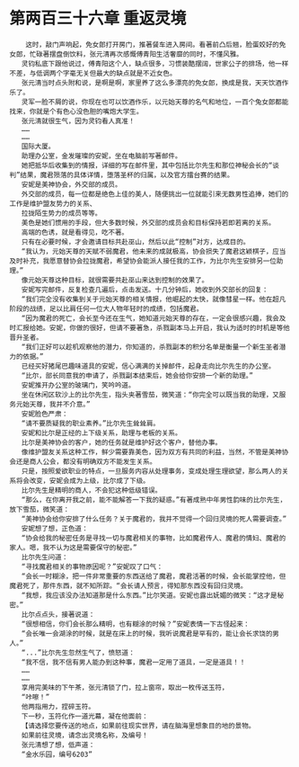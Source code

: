 # 第两百三十六章 重返灵境
        这时，敲门声响起，免女郎打开房门，推著餐车进入房间。看著前凸后翘，脸蛋姣好的免女郎，忙碌著摆盘倒饮料，张元清再次感慨傅青阳生活奢靡的同时，不懂风雅。
       灵钧私底下跟他说过，傅青阳这个人，缺点很多，习惯装酷摆阔，世家公子的排场，他一样不差，与低调两个字毫无关但最大的缺点就是不近女色。
       张元清当时点头附和说，是啊是啊，家里养了这么多漂亮的免女郎，换成是我，天天饮酒作乐了。
       灵军一脸不屑的说，你现在也可以饮酒作乐，以元始天尊的名气和地位，一百个兔女郎都能找来，你就是个有色心没色胆的嘴炮大学生。
       张元清就很生气，因为灵钧看人真准！
       ……
       ……
       国际大厦。
       助理办公室，金发璀璨的安妮，坐在电脑前写著邮件。
       她把抵华后收集到的情报，详细的写在邮件里，其中包括比尔先生和那位神秘会长的“谈判”结果，魔君殒落的具体详情，堕落圣杯的归属，以及官方擂台赛的结果。
       安妮是美神协会，外交部的成员。
       外交部的成员，每一位都是绝色上佳的美人，随便挑出一位就能引来无数男性追捧，她们的工作是维护盟友势力的关系、
       拉拢陌生势力的成员等等。
       美色是她们惯用的手段，但大多数时候，外交部的成员会和目标保持若即若离的关系。
       高端的色诱，就是看得见，吃不著。
       只有在必要时候，才会邀请目标共赴巫山，然后以此“控制”对方，达成目的。
       “我认为，元始天尊的天赋不弱魔君，他未来的成就极高，协会损失了魔君这颖棋子，应当及时补充，我愿意替协会拉拢魔君，希望协会能派人接任我的工作，为比尔先生安排另一位助理。”
       像元始天尊这种目标，就很需要共赴巫山来达到控制的效果了。
       安妮写完邮件，反复检查几遍后，点击发送。十几分钟后，她收到外交部长的回复：
       “我们完全没有收集到关于元始天尊的相关情报，他崛起的太快，就像彗星一样。他在超凡阶段的战绩，足以比肩任何一位大人物年轻时的成绩，包括魔君。
       “因为魔君的死亡，会长至今还在生气，她知道元始天尊的存在，一定会很感兴趣，我会及时汇报给她。安妮，你做的很好，但请不要著急，杀戮副本马上开启，我认为适时的时机是等他晋升圣者。
       “我们正好可以趁机观察他的潜力，你知道的，杀戮副本的积分名单是衡量一个新生圣者潜力的依据。”
       已经买好猪尾巴趣味道具的安妮，信心满满的关掉邮件，起身走向比尔先生的办公室。
       “比尔，部长同意我的申请了，杀戮副本结束后，她会给你安排一个新的助理。”
       安妮推开办公室的玻璃门，笑吟吟道。
       坐在休闲区软沙上的比尔先生，指头夹著雪茄，微笑道：“你完全可以既当我的助理，又服务元始天尊，我并不介意。”
       安妮脸色严肃：
       “请不要质疑我的职业素养。”比尔先生耸耸肩。
       安妮和比尔是正经的上下级关系，助理与老板的关系。
       比尔是美神协会的客户，她的任务就是维护好这个客户，替他办事。
       像维护盟友关系这种工作，鲜少需要靠美色，因为双方有共同的利益，当然，不管是美神协会还是商人公会，都没有明确双方不能发生关系。
       只是，按照爱欲职业的特点，一旦服务内容从处理事务，变成处理生理欲望，那么两人的关系将会改变，安妮会成为上级，比尔成了下级。
       比尔先生是精明的商人，不会犯这种低级错误。
       “那么，在你离开我之前，能不能解答一下我的疑惑。”有著成熟中年男性韵味的比尔先生，放下雪茄，微笑道：
       “美神协会给你安排了什么任务？关于魔君的，我并不觉得一个回归灵境的死人需要调查。”
       安妮想了想，正色道：
       “协会给我的秘密任务是寻找一切与魔君相关的事物，比如魔君传人、魔君的情妇、魔君的家人。嗯，我不认为这是需要保守的秘密。”
       比尔先生问道：
       “寻找魔君相关的事物原因呢？”安妮叹了口气：
       “会长一时糊涂，把一件非常重要的东西送给了魔君，魔君活著的时候，会长能掌控他，但魔君死了，那件东西，就不知所踪。“会长请人预言，得知那东西没有回归灵境。
       “我想，我应该没办法知道那是什么东西。”比尔笑道。安妮也露出妩媚的微笑：“这才是秘密。”
       比尔点点头，接著说道：
       “很想相信，你们会长那么精明，也有糊涂的时候？”安妮表情一下古怪起来：
       “会长唯一会湖涂的时候，就是在床上的时候，我听说魔君是罕有的，能让会长求饶的男人。”
       “...”比尔先生忽然生气了，愤怒道：
       “我不信，我不信有男人能办到这种事，魔君一定用了道具，一定是道具！！
       ……
       ……
       享用完美味的下午茶，张元清锁了门，拉上窗帘，取出一枚传送玉符，
       “咔嚓！”
       他两指用力，捏碎玉符。
       下一秒，玉符化作一道光幕，凝在他面前：
       【请选择您要传送的地点，如果前往现实世界，请在脑海里想象目的地的景物。
       如果前往灵境，请念出灵境名称，及编号！
       张元清想了想，低声道：
       “金水乐园，编号6203”
